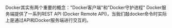 Docker其实有两个重要的概念："Docker客户端"和"Docker守护进程" Docker服务端提供了一系列REST API (Docker Remote API)，当我们敲docker命令时实际上是通过API和Docker服务端进行交互的。  

